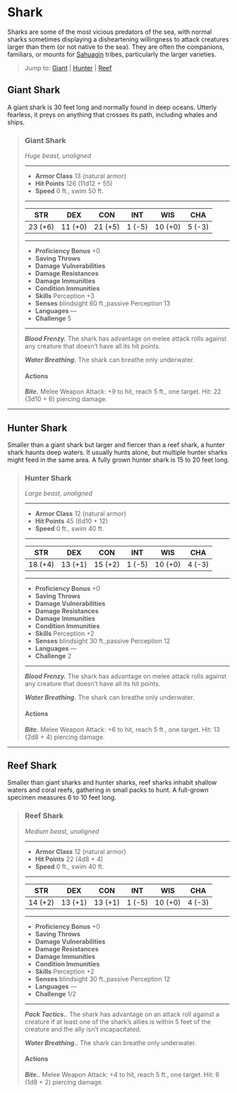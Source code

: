 # Shark
Sharks are some of the most vicious predators of the sea, with normal sharks sometimes displaying a disheartening willingness to attack creatures larger than them (or not native to the sea). They are often the companions, familiars, or mounts for [Sahuagin](Sahuagin.md) tribes, particularly the larger varieties.

> Jump to: [Giant](#giant-shark) | [Hunter](#hunter-shark) | [Reef](#reef-shark)

## Giant Shark
A giant shark is 30 feet long and normally found in deep oceans. Utterly fearless, it preys on anything that crosses its path, including whales and ships.

>### Giant Shark
>*Huge beast, unaligned*
>___
>- **Armor Class** 13 (natural armor)
>- **Hit Points** 126 (11d12 + 55)
>- **Speed** 0 ft., swim 50 ft.
>___
>|**STR**|**DEX**|**CON**|**INT**|**WIS**|**CHA**|
>|:---:|:---:|:---:|:---:|:---:|:---:|
>|23 (+6)|11 (+0)|21 (+5)|1 (-5)|10 (+0)|5 (-3)|
>
>___
>- **Proficiency Bonus** +0
>- **Saving Throws** 
>- **Damage Vulnerabilities** 
>- **Damage Resistances** 
>- **Damage Immunities** 
>- **Condition Immunities** 
>- **Skills** Perception +3
>- **Senses** blindsight 60 ft.,passive Perception 13
>- **Languages** —
>- **Challenge** 5
>___
>***Blood Frenzy.*** The shark has advantage on melee attack rolls against any creature that doesn’t have all its hit points.
>
>***Water Breathing.*** The shark can breathe only underwater.
>
>#### Actions
>***Bite.*** Melee Weapon Attack: +9 to hit, reach 5 ft., one target. Hit: 22 (3d10 + 6) piercing damage.
>

---

## Hunter Shark
Smaller than a giant shark but larger and fiercer than a reef shark, a hunter shark haunts deep waters. It usually hunts alone, but multiple hunter sharks might feed in the same area. A fully grown hunter shark is 15 to 20 feet long.

>### Hunter Shark
>*Large beast, unaligned*
>___
>- **Armor Class** 12 (natural armor)
>- **Hit Points** 45 (6d10 + 12)
>- **Speed** 0 ft., swim 40 ft.
>___
>|**STR**|**DEX**|**CON**|**INT**|**WIS**|**CHA**|
>|:---:|:---:|:---:|:---:|:---:|:---:|
>|18 (+4)|13 (+1)|15 (+2)|1 (-5)|10 (+0)|4 (-3)|
>
>___
>- **Proficiency Bonus** +0
>- **Saving Throws** 
>- **Damage Vulnerabilities** 
>- **Damage Resistances** 
>- **Damage Immunities** 
>- **Condition Immunities** 
>- **Skills** Perception +2
>- **Senses** blindsight 30 ft.,passive Perception 12
>- **Languages** —
>- **Challenge** 2
>___
>***Blood Frenzy.*** The shark has advantage on melee attack rolls against any creature that doesn’t have all its hit points.
>
>***Water Breathing.*** The shark can breathe only underwater.
>
>#### Actions
>***Bite.*** Melee Weapon Attack: +6 to hit, reach 5 ft., one target. Hit: 13 (2d8 + 4) piercing damage.
>

---

## Reef Shark
Smaller than giant sharks and hunter sharks, reef sharks inhabit shallow waters and coral reefs, gathering in small packs to hunt. A full-grown specimen measures 6 to 10 feet long.

>### Reef Shark
>*Medium beast, unaligned*
>___
>- **Armor Class** 12 (natural armor)
>- **Hit Points** 22 (4d8 + 4)
>- **Speed** 0 ft., swim 40 ft.
>___
>|**STR**|**DEX**|**CON**|**INT**|**WIS**|**CHA**|
>|:---:|:---:|:---:|:---:|:---:|:---:|
>|14 (+2)|13 (+1)|13 (+1)|1 (-5)|10 (+0)|4 (-3)|
>
>___
>- **Proficiency Bonus** +0
>- **Saving Throws** 
>- **Damage Vulnerabilities** 
>- **Damage Resistances** 
>- **Damage Immunities** 
>- **Condition Immunities** 
>- **Skills** Perception +2
>- **Senses** blindsight 30 ft.,passive Perception 12
>- **Languages** —
>- **Challenge** 1/2
>___
>***Pack Tactics.***. The shark has advantage on an attack roll against a creature if at least one of the shark’s allies is within 5 feet of the creature and the ally isn’t incapacitated.
>
>***Water Breathing.***. The shark can breathe only underwater.
>
>#### Actions
>***Bite.***. Melee Weapon Attack: +4 to hit, reach 5 ft., one target. Hit: 6 (1d8 + 2) piercing damage.
>
